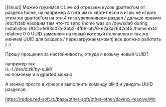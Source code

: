 [[linux]]
Можно
грузимся с Live cd
отрезаем кусок gparted'ом от раздела home, ну например 4 гига имхо хватит если в игры не играть
этим же gparted'ом на эти 4 гига увеличиваем раздел /
дальше правим /etc/fstab
находим там что-то типо
 /home was on /dev/sda6 during installation
UUID=fe93c07a-2bb2-4fb9-bb76-e7a3a7642d45 /home  ext4    relatime      0       0
UUID заменяем на новый который получился
и так же меняем UUID для раздела /
перезагружаем комп)
все должно работать ) :)


Прошу прощения за настойчивость, откуда я возьму новый UUID?

например так  
ls -l /dev/disk/by-uuid/  
но помоему и в gparted можно

А можно просто в консоли выполнить команду blkid и увидеть UUID разделов.


https://redos.red-soft.ru/base/other-soft/other-other/davinci-resolve/#in
